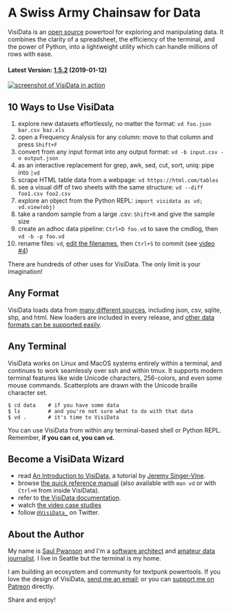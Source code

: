 # A Swiss Army Chainsaw for Data

VisiData is an [open source](https://github.com/saulpw/visidata) powertool for exploring and manipulating data.
It combines the clarity of a spreadsheet, the efficiency of the terminal, and the power of Python, into a lightweight utility which can handle millions of rows with ease.

#### Latest Version: [1.5.2](/releases) (2019-01-12)

<div class="screenshot">
<a href="/basic-screenshot.png"><img src="/basic-screenshot.png" alt="screenshot of VisiData in action"/></a>
</div>

## 10 Ways to Use VisiData

1. explore new datasets effortlessly, no matter the format: `vd foo.json bar.csv baz.xls`
2. open a Frequency Analysis for any column: move to that column and press `Shift+F`
3. convert from any input format into any output format: `vd -b input.csv -o output.json`
4. as an interactive replacement for grep, awk, sed, cut, sort, uniq: pipe into `|vd`
5. scrape HTML table data from a webpage: `vd https://html.com/tables`
6. see a visual diff of two sheets with the same structure: `vd --diff foo1.csv foo2.csv`
7. explore an object from the Python REPL: `import visidata as vd; vd.view(obj)`
8. take a random sample from a large .csv: `Shift+R` and give the sample size
9. create an adhoc data pipeline: `Ctrl+D foo.vd` to save the cmdlog, then `vd -b -p foo.vd`
10. rename files: `vd`, [edit the filenames](/docs/edit), then `Ctrl+S` to commit (see [video #4](https://www.youtube.com/watch?v=l2Bpmm0yAGw))

There are hundreds of other uses for VisiData.  The only limit is your imagination!

## Any Format

VisiData loads data from [many different sources](/man#loaders), including json, csv, sqlite, shp, and html.
New loaders are included in every release, and [other data formats can be supported easily](/docs/loaders).

## Any Terminal

VisiData works on Linux and MacOS systems entirely within a terminal, and continues to work seamlessly over ssh and within tmux.  It supports modern terminal features like wide Unicode characters, 256-colors, and even some mouse commands.  Scatterplots are drawn with the Unicode braille character set.

    $ cd data    # if you have some data
    $ ls         # and you're not sure what to do with that data
    $ vd .       # it's time to VisiData

You can use VisiData from within any terminal-based shell or Python REPL.  Remember, **if you can `cd`, you can `vd`.**

## Become a VisiData Wizard

* read [An Introduction to VisiData](https://jsvine.github.io/intro-to-visidata/index.html), a tutorial by [Jeremy Singer-Vine](https://www.jsvine.com/).
* browse [the quick reference manual](/man) (also available with `man vd` or with `Ctrl+H` from inside VisiData).
* refer to [the VisiData documentation](/docs).
* watch [the video case studies](https://www.youtube.com/playlist?list=PLxu7QdBkC7drrAGfYzatPGVHIpv4Et46W)
* follow [`@VisiData_`](https://twitter.com/visidata_) on Twitter.

## About the Author

My name is [Saul Pwanson](http://saul.pw) and I'm a [software architect](https://cionic.com/) and [amateur data journalist](https://fivethirtyeight.com/features/a-plagiarism-scandal-is-unfolding-in-the-crossword-world/).  I live in Seattle but the terminal is my home.

I am building an ecosystem and community for textpunk powertools. If you love the design of VisiData, [send me an email](mailto:vd@saul.pw); or you can [support me on Patreon](https://www.patreon.com/saulpw) directly.

Share and enjoy!
